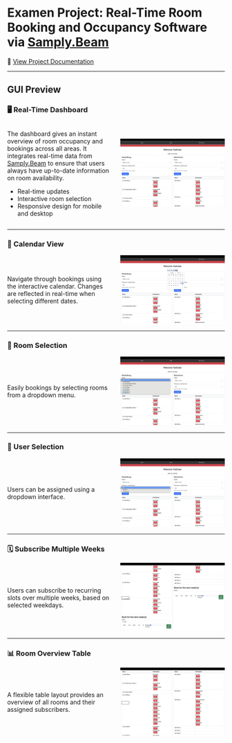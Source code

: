 # Examen Project: Real-Time Room Booking and Occupancy Software via [Samply.Beam](https://github.com/samply/beam)

📄 [View Project Documentation](./project_doc.pdf)

---

## GUI Preview

### 🖥️ Real-Time Dashboard

<div style="display: flex; align-items: center;">
  <div style="flex: 1; padding-right: 20px;">
    <p>
      The dashboard gives an instant overview of room occupancy and bookings across all areas.
      It integrates real-time data from <a href="https://github.com/samply/beam">Samply.Beam</a>
      to ensure that users always have up-to-date information on room availability.
    </p>
    <ul>
      <li>Real-time updates</li>
      <li>Interactive room selection</li>
      <li>Responsive design for mobile and desktop</li>
    </ul>
  </div>
  <div style="flex: 1;">
    <img src="assets/first_view.png" alt="Real-Time Dashboard" width="100%"/>
  </div>
</div>

---

### 📅 Calendar View

<div style="display: flex; align-items: center;">
  <div style="flex: 1; padding-right: 20px;">
    <p>
      Navigate through bookings using the interactive calendar. 
      Changes are reflected in real-time when selecting different dates.
    </p>
  </div>
  <div style="flex: 1;">
    <img src="assets/calander_view.png" alt="Calendar View" width="100%"/>
  </div>
</div>

---

### 🏢 Room Selection

<div style="display: flex; align-items: center;">
  <div style="flex: 1; padding-right: 20px;">
    <p>
      Easily bookings by selecting rooms from a dropdown menu.
    </p>
  </div>
  <div style="flex: 1;">
    <img src="assets/select_room.png" alt="Room Selection" width="100%"/>
  </div>
</div>

---

### 👤 User Selection

<div style="display: flex; align-items: center;">
  <div style="flex: 1; padding-right: 20px;">
    <p>
      Users can be assigned using a dropdown interface.
    </p>
  </div>
  <div style="flex: 1;">
    <img src="assets/select_user.png" alt="User Selection" width="100%"/>
  </div>
</div>

---

### 🗓️ Subscribe Multiple Weeks

<div style="display: flex; align-items: center;">
  <div style="flex: 1; padding-right: 20px;">
    <p>
      Users can subscribe to recurring slots over multiple weeks, based on selected weekdays.
    </p>
  </div>
  <div style="flex: 1;">
    <img src="assets/second_view.png" alt="Subscribe Weeks View" width="100%"/>
  </div>
</div>

---

### 📊 Room Overview Table

<div style="display: flex; align-items: center;">
  <div style="flex: 1; padding-right: 20px;">
    <p>
      A flexible table layout provides an overview of all rooms and their assigned subscribers.
    </p>
  </div>
  <div style="flex: 1;">
    <img src="assets/table_view.png" alt="Room Overview Table" width="100%"/>
  </div>
</div>
